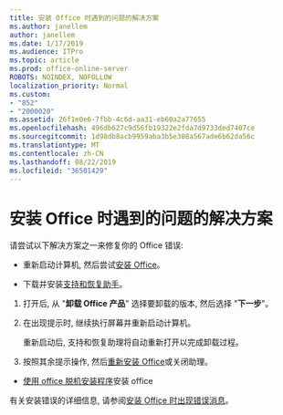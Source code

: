 ```yaml
---
title: 安装 Office 时遇到的问题的解决方案
ms.author: janellem
author: janellem
ms.date: 1/17/2019
ms.audience: ITPro
ms.topic: article
ms.prod: office-online-server
ROBOTS: NOINDEX, NOFOLLOW
localization_priority: Normal
ms.custom:
- "852"
- "2000020"
ms.assetid: 26f1e0e6-7fbb-4c6d-aa31-eb60a2a77655
ms.openlocfilehash: 496db627c9d56fb19322e2fda7d9733ded7407ce
ms.sourcegitcommit: 1d98db8acb9959aba3b5e308a567ade6b62da56c
ms.translationtype: MT
ms.contentlocale: zh-CN
ms.lasthandoff: 08/22/2019
ms.locfileid: "36501429"
---
```

# <a name="solutions-for-issues-while-installing-office"></a>安装 Office 时遇到的问题的解决方案

请尝试以下解决方案之一来修复你的 Office 错误:
  
- 重新启动计算机, 然后尝试[安装 Office](https://portal.office.com/OLS/MySoftware.aspx)。

- 下载并安装[支持和恢复助手](https://aka.ms/SARA-OfficeUninstall-Alchemy)。

1. 打开后, 从 "**卸载 Office 产品**" 选择要卸载的版本, 然后选择 "**下一步**"。

2. 在出现提示时, 继续执行屏幕并重新启动计算机。

    重新启动后, 支持和恢复助理将自动重新打开以完成卸载过程。

3. 按照其余提示操作, 然后[重新安装 Office](https://portal.office.com/OLS/MySoftware.aspx)或关闭助理。

- [使用 office 脱机安装程序](https://support.office.com/article/f0a85fe7-118f-41cb-a791-d59cef96ad1c?wt.mc_id=Alchemy_ClientDIA)安装 office

有关安装错误的详细信息, 请参阅[安装 Office 时出现错误消息](https://support.office.com/article/35ff2def-e0b2-4dac-9784-4cf212c1f6c2#BKMK_ErrorMessages)。
  